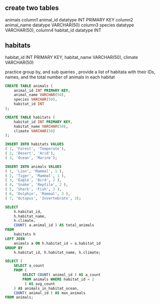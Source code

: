 ## create two tables 
animals column1 animal_id datatype INT PRIMARY KEY
   column2 animal_name datatype VARCHAR(50)
   column3 species datatype VARCHAR(50),
   column4 habitat_id datatype  INT
## habitats 
 habitat_id INT PRIMARY KEY,
    habitat_name VARCHAR(50),
    climate VARCHAR(50)

practice group by, and sub queries , provide a list of habitata with their IDs, names, and the total number of animals in each habitat

```SQL
CREATE TABLE animals (
	animal_id INT PRIMARY KEY,
	animal_name VARCHAR(50),
	species VARCHAR(50),
	habitat_id INT
);

CREATE TABLE habitats (
	habitat_id INT PRIMARY KEY,
	habitat_name VARCHAR(50),
	climate VARCHAR(50)
);

INSERT INTO habitats VALUES
( 1, 'Forest', 'Temperate'),
( 2, 'Desert', 'Arid'),
( 3, 'Ocean', 'Marine');

INSERT INTO animals VALUES
( 1, 'Lion', 'Mammal', 1 ),
( 2, 'Tiger', 'Mammal', 1 ),
( 3, 'Eagle', 'Bird', 2 ),
( 4, 'Snake', 'Reptile', 2 ),
( 5, 'Shark', 'Fish', 3 ),
( 6, 'Dolphin', 'Mammal', 3 ),
( 7, 'Octopus', 'Invertebrate', 3);

SELECT
	h.habitat_id,
	h.habitat_name,
	h.climate,
	COUNT( a.animal_id ) AS total_animals
FROM
	habitats h
LEFT JOIN
	animals a ON h.habitat_id = a.habitat_id
GROUP BY
    h.habitat_id, h.habitat_name, h.climate;

SELECT (
	SELECT a_count
	FROM (
		SELECT COUNT( animal_id ) AS a_count
		FROM animals WHERE habitat_id = 2
	     ) AS avg_count
	) AS animals_in_habitat_ocean, 
	COUNT( animal_id ) AS max_animals 
FROM animals;
```
